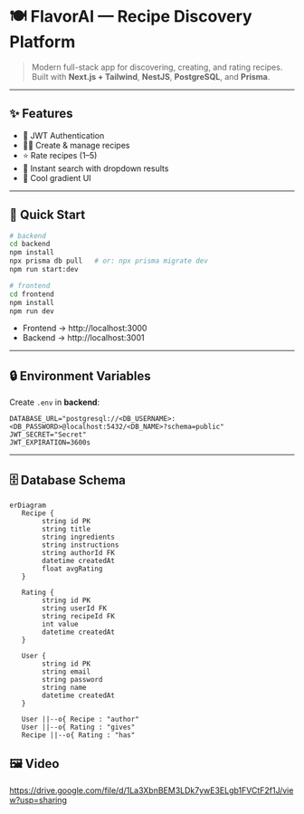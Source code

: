 # 🍽️ FlavorAI — Recipe Discovery Platform

> Modern full-stack app for discovering, creating, and rating recipes.  
> Built with **Next.js + Tailwind**, **NestJS**, **PostgreSQL**, and **Prisma**.

---

## ✨ Features
- 🔐 JWT Authentication  
- 🧑‍🍳 Create & manage recipes  
- ⭐ Rate recipes (1–5)  
- 🔎 Instant search with dropdown results  
- 🎨 Cool gradient UI

---

## 🚀 Quick Start

```bash
# backend
cd backend
npm install
npx prisma db pull   # or: npx prisma migrate dev
npm run start:dev

# frontend
cd frontend
npm install
npm run dev
```

- Frontend → http://localhost:3000  
- Backend → http://localhost:3001  

---

## 🔒 Environment Variables

Create `.env` in **backend**:

```env
DATABASE_URL="postgresql://<DB_USERNAME>:<DB_PASSWORD>@localhost:5432/<DB_NAME>?schema=public"
JWT_SECRET="Secret"
JWT_EXPIRATION=3600s
```

---

## 🗄️ Database Schema

```mermaid
erDiagram
   Recipe {
        string id PK
        string title
        string ingredients
        string instructions
        string authorId FK
        datetime createdAt
        float avgRating
   }

   Rating {
        string id PK
        string userId FK
        string recipeId FK
        int value
        datetime createdAt
   }

   User {
        string id PK
        string email
        string password
        string name
        datetime createdAt
   }

   User ||--o{ Recipe : "author"
   User ||--o{ Rating : "gives"
   Recipe ||--o{ Rating : "has"
```
## 🖼️ Video

https://drive.google.com/file/d/1La3XbnBEM3LDk7ywE3ELgb1FVCtF2f1J/view?usp=sharing
```

